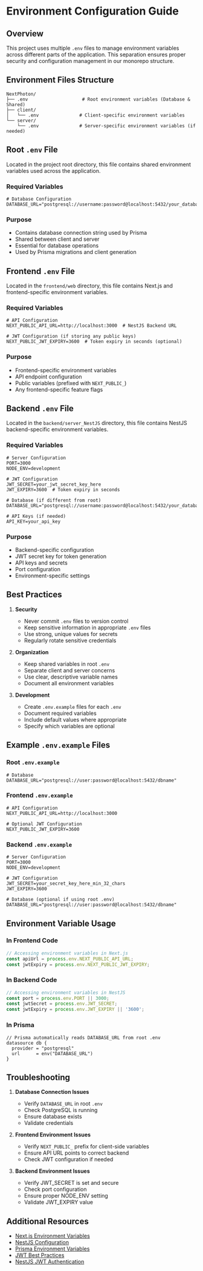 # Environment Configuration Guide

## Overview

This project uses multiple `.env` files to manage environment variables across different parts of the application. This separation ensures proper security and configuration management in our monorepo structure.

## Environment Files Structure

```
NextPhoton/
├── .env                    # Root environment variables (Database & Shared)
├── client/
│   └── .env               # Client-specific environment variables
└── server/
    └── .env               # Server-specific environment variables (if needed)
```

## Root `.env` File

Located in the project root directory, this file contains shared environment variables used across the application.

### Required Variables
```env
# Database Configuration
DATABASE_URL="postgresql://username:password@localhost:5432/your_database_name"
```

### Purpose
- Contains database connection string used by Prisma
- Shared between client and server
- Essential for database operations
- Used by Prisma migrations and client generation

## Frontend `.env` File

Located in the `frontend/web` directory, this file contains Next.js and frontend-specific environment variables.

### Required Variables
```env
# API Configuration
NEXT_PUBLIC_API_URL=http://localhost:3000  # NestJS Backend URL

# JWT Configuration (if storing any public keys)
NEXT_PUBLIC_JWT_EXPIRY=3600  # Token expiry in seconds (optional)
```

### Purpose
- Frontend-specific environment variables
- API endpoint configuration
- Public variables (prefixed with `NEXT_PUBLIC_`)
- Any frontend-specific feature flags

## Backend `.env` File

Located in the `backend/server_NestJS` directory, this file contains NestJS backend-specific environment variables.

### Required Variables
```env
# Server Configuration
PORT=3000
NODE_ENV=development

# JWT Configuration
JWT_SECRET=your_jwt_secret_key_here
JWT_EXPIRY=3600  # Token expiry in seconds

# Database (if different from root)
DATABASE_URL="postgresql://username:password@localhost:5432/your_database_name"

# API Keys (if needed)
API_KEY=your_api_key
```

### Purpose
- Backend-specific configuration
- JWT secret key for token generation
- API keys and secrets
- Port configuration
- Environment-specific settings

## Best Practices

1. **Security**
   - Never commit `.env` files to version control
   - Keep sensitive information in appropriate `.env` files
   - Use strong, unique values for secrets
   - Regularly rotate sensitive credentials

2. **Organization**
   - Keep shared variables in root `.env`
   - Separate client and server concerns
   - Use clear, descriptive variable names
   - Document all environment variables

3. **Development**
   - Create `.env.example` files for each `.env`
   - Document required variables
   - Include default values where appropriate
   - Specify which variables are optional

## Example `.env.example` Files

### Root `.env.example`
```env
# Database
DATABASE_URL="postgresql://user:password@localhost:5432/dbname"
```

### Frontend `.env.example`
```env
# API Configuration
NEXT_PUBLIC_API_URL=http://localhost:3000

# Optional JWT Configuration
NEXT_PUBLIC_JWT_EXPIRY=3600
```

### Backend `.env.example`
```env
# Server Configuration
PORT=3000
NODE_ENV=development

# JWT Configuration
JWT_SECRET=your_secret_key_here_min_32_chars
JWT_EXPIRY=3600

# Database (optional if using root .env)
DATABASE_URL="postgresql://user:password@localhost:5432/dbname"
```

## Environment Variable Usage

### In Frontend Code
```typescript
// Accessing environment variables in Next.js
const apiUrl = process.env.NEXT_PUBLIC_API_URL;
const jwtExpiry = process.env.NEXT_PUBLIC_JWT_EXPIRY;
```

### In Backend Code
```typescript
// Accessing environment variables in NestJS
const port = process.env.PORT || 3000;
const jwtSecret = process.env.JWT_SECRET;
const jwtExpiry = process.env.JWT_EXPIRY || '3600';
```

### In Prisma
```prisma
// Prisma automatically reads DATABASE_URL from root .env
datasource db {
  provider = "postgresql"
  url      = env("DATABASE_URL")
}
```

## Troubleshooting

1. **Database Connection Issues**
   - Verify `DATABASE_URL` in root `.env`
   - Check PostgreSQL is running
   - Ensure database exists
   - Validate credentials

2. **Frontend Environment Issues**
   - Verify `NEXT_PUBLIC_` prefix for client-side variables
   - Ensure API URL points to correct backend
   - Check JWT configuration if needed

3. **Backend Environment Issues**
   - Verify JWT_SECRET is set and secure
   - Check port configuration
   - Ensure proper NODE_ENV setting
   - Validate JWT_EXPIRY value

## Additional Resources

- [Next.js Environment Variables](https://nextjs.org/docs/basic-features/environment-variables)
- [NestJS Configuration](https://docs.nestjs.com/techniques/configuration)
- [Prisma Environment Variables](https://www.prisma.io/docs/orm/prisma-schema/data-sources)
- [JWT Best Practices](https://auth0.com/blog/a-look-at-the-latest-draft-for-jwt-bcp/)
- [NestJS JWT Authentication](https://docs.nestjs.com/security/authentication)